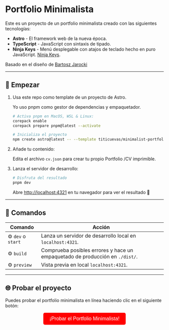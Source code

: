 # Portfolio Minimalista

Este es un proyecto de un portfolio minimalista creado con las siguientes tecnologías:

- **Astro** - El framework web de la nueva época.
- **TypeScript** - JavaScript con sintaxis de tipado.
- **Ninja Keys** - Menú desplegable con atajos de teclado hecho en puro JavaScript. [Ninja Keys](https://github.com/ssleptsov/ninja-keys).

<p>Basado en el diseño de <a href="https://github.com/BartoszJarocki/cv">Bartosz Jarocki</a></p>

---

## 🚀 Empezar

1. Usa este repo como template de un proyecto de Astro.

    Yo uso pnpm como gestor de dependencias y empaquetador.

    ```sh
    # Activa pnpm en MacOS, WSL & Linux:
    corepack enable
    corepack prepare pnpm@latest --activate

    # Inicializa el proyecto
    npm create astro@latest -- --template titicuevas/minimalist-portfolio-json
    ```

2. Añade tu contenido:

    Edita el archivo `cv.json` para crear tu propio Portfolio /CV imprimible.

3. Lanza el servidor de desarrollo:

    ```sh
    # Disfruta del resultado
    pnpm dev
    ```

    Abre [http://localhost:4321](http://localhost:4321) en tu navegador para ver el resultado 🚀

---

## 🧞 Comandos

| Comando | Acción |
| ------- | ------ |
| ⚙️ `dev` o `start` | Lanza un servidor de desarrollo local en `localhost:4321`. |
| ⚙️ `build` | Comprueba posibles errores y hace un empaquetado de producción en `./dist/`. |
| ⚙️ `preview` | Vista previa en local `localhost:4321`. |

---

## 🌐 Probar el proyecto

Puedes probar el portfolio minimalista en línea haciendo clic en el siguiente botón:

<div align="center">
  <a href="https://prismatic-clafoutis-696b17.netlify.app/" target="_blank" style="text-decoration: none;">
    <button style="background-color: red; color: white; border: none; padding: 10px 20px; font-size: 16px; cursor: pointer; border-radius: 5px;">
      ¡Probar el Portfolio Minimalista!
    </button>
  </a>
</div>
